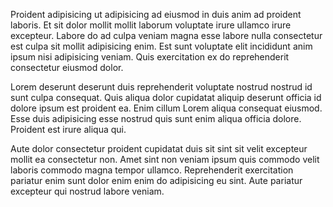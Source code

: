 Proident adipisicing ut adipisicing ad eiusmod in duis anim ad proident laboris. Et sit dolor mollit mollit laborum voluptate irure ullamco irure excepteur. Labore do ad culpa veniam magna esse labore nulla consectetur est culpa sit mollit adipisicing enim. Est sunt voluptate elit incididunt anim ipsum nisi adipisicing veniam. Quis exercitation ex do reprehenderit consectetur eiusmod dolor.

Lorem deserunt deserunt duis reprehenderit voluptate nostrud nostrud id sunt culpa consequat. Quis aliqua dolor cupidatat aliquip deserunt officia id dolore ipsum est proident ea. Enim cillum Lorem aliqua consequat eiusmod. Esse duis adipisicing esse nostrud quis sunt enim aliqua officia dolore. Proident est irure aliqua qui.

Aute dolor consectetur proident cupidatat duis sit sint sit velit excepteur mollit ea consectetur non. Amet sint non veniam ipsum quis commodo velit laboris commodo magna tempor ullamco. Reprehenderit exercitation pariatur enim sunt dolor enim enim do adipisicing eu sint. Aute pariatur excepteur qui nostrud labore veniam.